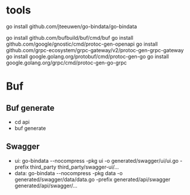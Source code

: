 # tools

go install github.com/jteeuwen/go-bindata/go-bindata

go install github.com/bufbuild/buf/cmd/buf
go install github.com/google/gnostic/cmd/protoc-gen-openapi
go install github.com/grpc-ecosystem/grpc-gateway/v2/protoc-gen-grpc-gateway
go install google.golang.org/protobuf/cmd/protoc-gen-go
go install google.golang.org/grpc/cmd/protoc-gen-go-grpc

# Buf

## Buf generate

-   cd api
-   buf generate

## Swagger

-   ui: go-bindata --nocompress -pkg ui -o generated/swagger/ui/ui.go -prefix third_party third_party/swagger-ui/...
-   data: go-bindata --nocompress -pkg data -o generated/swagger/data/data.go -prefix generated/api/swagger generated/api/swagger/...
